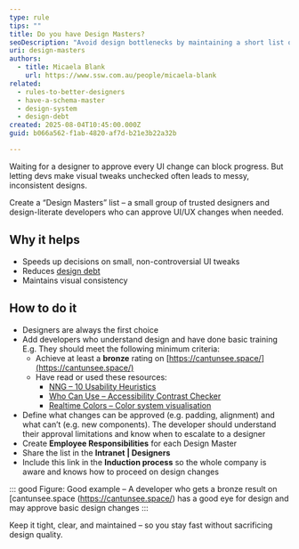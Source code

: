 ```yaml
---
type: rule
tips: ""
title: Do you have Design Masters?
seoDescription: "Avoid design bottlenecks by maintaining a short list of trusted people who can approve UI/UX changes."
uri: design-masters
authors:
  - title: Micaela Blank
    url: https://www.ssw.com.au/people/micaela-blank
related:
  - rules-to-better-designers
  - have-a-schema-master
  - design-system
  - design-debt
created: 2025-08-04T10:45:00.000Z
guid: b066a562-f1ab-4820-af7d-b21e3b22a32b

---
```


Waiting for a designer to approve every UI change can block progress. But letting devs make visual tweaks unchecked often leads to messy, inconsistent designs.

Create a “Design Masters” list – a small group of trusted designers and design-literate developers who can approve UI/UX changes when needed.

<!--endintro-->

## Why it helps

* Speeds up decisions on small, non-controversial UI tweaks
* Reduces [design debt](/design-debt)
* Maintains visual consistency

## How to do it

* Designers are always the first choice
* Add developers who understand design and have done basic training  
  E.g. They should meet the following minimum criteria:
  - Achieve at least a **bronze** rating on [https://cantunsee.space/](https://cantunsee.space/)
  - Have read or used these resources: 
    - [NNG – 10 Usability Heuristics](https://www.nngroup.com/articles/ten-usability-heuristics/)
    - [Who Can Use – Accessibility Contrast Checker](https://www.whocanuse.com/)
    - [Realtime Colors – Color system visualisation](https://www.realtimecolors.com/)
* Define what changes can be approved (e.g. padding, alignment) and what can’t (e.g. new components). The developer should understand their approval limitations and know when to escalate to a designer
* Create **Employee Responsibilities** for each Design Master  
* Share the list in the **Intranet | Designers**  
* Include this link in the **Induction process** so the whole company is aware and knows how to proceed on design changes

::: good
Figure: Good example – A developer who gets a bronze result on [cantunsee.space (https://cantunsee.space/) has a good eye for design and may approve basic design changes
:::

Keep it tight, clear, and maintained – so you stay fast without sacrificing design quality.
